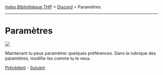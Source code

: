 [Index Bibliothèque THP](https://github.com/TheHackingProject/bibliotheque-THP) > [Discord](https://github.com/TheHackingProject/bibliotheque-THP/blob/master/sommaires/tuto_discord.md) > Paramètres

___

# Paramètres

![](https://i.imgur.com/hl6iwvm.png)

Maintenant tu peux paramétrer quelques préférences. Dans la rubrique des paramètres, modifie-les comme tu le veux.


[Précédent](https://github.com/TheHackingProject/bibliotheque-THP/blob/master/tuto_discord/photo_de_profil.md) - [Suivant](https://github.com/TheHackingProject/bibliotheque-THP/blob/master/tuto_discord/discord.md)